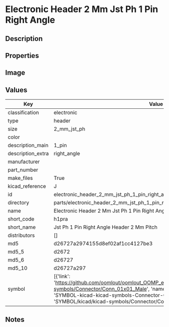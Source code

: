 # Electronic Header 2 Mm Jst Ph 1 Pin Right Angle

## Description

## Properties


## Image


## Values

| Key | Value |
| --- | --- |
| classification | electronic |
| type | header |
| size | 2_mm_jst_ph |
| color |  |
| description_main | 1_pin |
| description_extra | right_angle |
| manufacturer |  |
| part_number |  |
| make_files | True |
| kicad_reference | J |
| id | electronic_header_2_mm_jst_ph_1_pin_right_angle |
| directory | parts/electronic_header_2_mm_jst_ph_1_pin_right_angle |
| name | Electronic Header 2 Mm Jst Ph 1 Pin Right Angle |
| short_code | h1pra |
| short_name | Jst Ph 1 Pin Right Angle Header 2 Mm Pitch |
| distributors | [] |
| md5 | d26727a2974155d8ef02af1cc4127be3 |
| md5_5 | d2672 |
| md5_6 | d26727 |
| md5_10 | d26727a297 |
| symbol | [{'link': 'https://github.com/oomlout/oomlout_OOMP_eda_V2/tree/main/SYMBOL/kicad/kicad-symbols/Connector/Conn_01x01_Male', 'name': 'Connector : Conn_01x01_Male', 'id': 'SYMBOL-kicad-kicad-symbols-Connector-Conn_01x01_Male', 'directory': 'SYMBOL/kicad/kicad-symbols/Connector/Conn_01x01_Male/'}] |

## Notes

